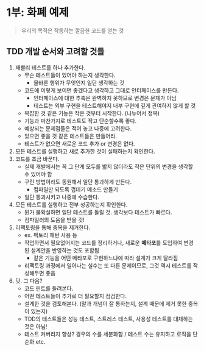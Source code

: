# 1부: 화폐 예제
> 우리의 목적은 작동하는 깔끔한 코드를 얻는 것

## TDD 개발 순서와 고려할 것들
1. 재빨리 테스트를 하나 추가한다.
    * 무슨 테스트들이 있어야 하는지 생각한다.
        + 올바른 행위가 무엇인지 일단 생각하는 것
    * 코드에 이렇게 보이면 좋겠다고 생각하고 그대로 인터페이스를 만든다.
        + 인터페이스에 대한 추측은 완벽하지 못하므로 변경은 문제가 아님
        + 테스트는 외부 구현을 테스트해야지 내부 구현에 깊게 관여하지 않게 할 것
    * 복잡한 것 같은 기능은 작은 것부터 시작한다. (나누어서 정복)
    * 기능과 마찬가지로 테스트도 작고 단순할수록 좋다.
    * 예상되는 문제점들은 적어 놓고 나중에 고려한다.
    * 있으면 좋을 것 같은 테스트들은 만들어라.
    * 테스트가 없으면 새로운 코드 추가 or 변경은 없다.
2. 모든 테스트를 실행하고 새로 추가한 것이 실패하는지 확인한다.
3. 코드를 조금 바꾼다.
    * 실제 개발에서는 꼭 그 단계 모두를 밟지 않더라도 작은 단위의 변경을 생각할 수 있어야 함
    * 구린 방법이라도 동원해서 일단 통과하게 만든다.
        + 컴파일만 되도록 껍데기 메소드 만들기
    * 일단 통과시키고 나중에 수습한다.
4. 모든 테스트를 실행하고 전부 성공하는지 확인한다.
    * 뭔가 불확실하면 일단 테스트를 돌릴 것. 생각보다 테스트가 빠르다.
    * 컴파일러의 도움을 받을 것!
5. 리팩토링을 통해 중복을 제거한다.
    * ex. 팩토리 패턴 사용 등
    * 작업하면서 필요없어지는 코드를 정리하거나, 새로운 **메타포**를 도입하여 변경된 설계안을 반영하는 것도 포함됨
        + 같은 기능을 어떤 메타포로 구현하느냐에 따라 설계가 크게 달라짐
    * 리팩토링 과정에서 일어나는 실수는 또 다른 문제이므로, 그것 역시 테스트를 작성해두면 좋음
6. 덧. 그 다음?
    * 코드 린트를 돌려본다.
    * 어떤 테스트들이 추가로 더 필요할지 점검한다.
    * 설계한 것을 검토해본다. (말과 개념이 잘 통하는지, 설계 때문에 제거 못한 중복이 있는지)
    * TDD의 테스트들은 성능 테스트, 스트레스 테스트, 사용성 테스트를 대체하는 것은 아님!
    * 테스트 커버리지 향상? 경우의 수를 세분화함 / 테스트 수는 유지하고 로직을 단순화 etc.